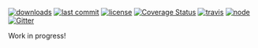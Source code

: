 [![downloads](https://img.shields.io/npm/dt/portable-path.svg?logo=npm)](https://www.npmjs.com/package/portable-path) [![last commit](https://img.shields.io/github/last-commit/ehmicky/portable-path.svg?logo=github&logoColor=white)](https://github.com/ehmicky/portable-path/graphs/contributors) [![license](https://img.shields.io/badge/license-Apache%202.0-4cc61e.svg?logo=github&logoColor=white)](https://www.apache.org/licenses/LICENSE-2.0) [![Coverage Status](https://img.shields.io/codecov/c/github/ehmicky/portable-path.svg?label=test%20coverage&logo=codecov)](https://codecov.io/gh/ehmicky/portable-path) [![travis](https://img.shields.io/travis/ehmicky/portable-path/master.svg?logo=travis)](https://travis-ci.org/ehmicky/portable-path/builds) [![node](https://img.shields.io/node/v/portable-path.svg?logo=node.js)](#) [![Gitter](https://img.shields.io/gitter/room/ehmicky/portable-path.svg?logo=gitter)](https://gitter.im/ehmicky/portable-path)

Work in progress!
